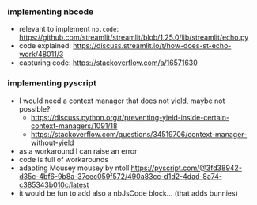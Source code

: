 ### implementing nbcode

- relevant to implement `nb.code`: https://github.com/streamlit/streamlit/blob/1.25.0/lib/streamlit/echo.py
- code explained: https://discuss.streamlit.io/t/how-does-st-echo-work/48011/3
- capturing code: https://stackoverflow.com/a/16571630

### implementing pyscript

- I would need a context manager that does not yield, maybe not possible?
   - https://discuss.python.org/t/preventing-yield-inside-certain-context-managers/1091/18
   - https://stackoverflow.com/questions/34519706/context-manager-without-yield
- as a workaround I can raise an error
- code is full of workarounds
- adapting Mousey mousey by ntoll https://pyscript.com/@3fd38942-d35c-4bf6-9b8a-37cec059f572/490a83cc-d1d2-4dad-8a74-c385343b010c/latest
- it would be fun to add also a nbJsCode block... (that adds bunnies)